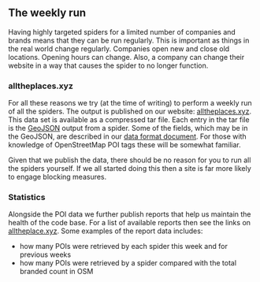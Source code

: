 ## The weekly run

Having highly targeted spiders for a limited number of companies and brands means
that they can be run regularly. This is important as things in the real world
change regularly. Companies open new and close old locations. Opening hours can
change. Also, a company can change their website in a way that causes the spider
to no longer function.

### alltheplaces.xyz

For all these reasons we try (at the time of writing) to perform a weekly run of
all the spiders. The output is published on our
website: [alltheplaces.xyz](https://www.alltheplaces.xyz/).
This data set is available as a compressed tar file. Each entry in the tar file
is the [GeoJSON](https://geojson.org/) output from a spider. Some of the fields, which
may be in the GeoJSON, are described in our [data format document](../DATA_FORMAT.md).
For those with knowledge of OpenStreetMap POI tags these will be somewhat familiar.

Given that we publish the data, there should be no reason for you to run all the
spiders yourself. If we all started doing this then a site is far more likely to
engage blocking measures.

### Statistics

Alongside the POI data we further publish reports that help us maintain the
health of the code base. For a list of available reports then see the links on
[alltheplace.xyz](https://www.alltheplaces.xyz/). Some examples of the
report data includes:

* how many POIs were retrieved by each spider this week and for previous weeks
* how many POIs were retrieved by a spider compared with the total branded count in OSM
